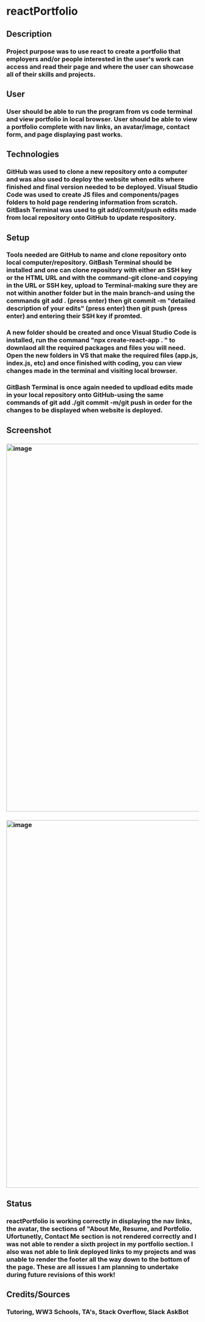 # reactPortfolio
## Description
### Project purpose was to use react to create a portfolio that employers and/or people interested in the user's work can access and read their page and where the user can showcase all of their skills and projects.
## User
### User should be able to run the program from vs code terminal and view portfolio in local browser. User should be able to view a portfolio complete with nav links, an avatar/image, contact form, and page displaying past works.
## Technologies
### GitHub was used to clone a new repository onto a computer and was also used to deploy the website when edits where finished and final version needed to be deployed. Visual Studio Code was used to create JS files and components/pages folders to hold page rendering information from scratch. GitBash Terminal was used to git add/commit/push edits made from local repository onto GitHub to update respository.
## Setup
### Tools needed are GitHub to name and clone repository onto local computer/repository. GitBash Terminal should be installed and one can clone repository with either an SSH key or the HTML URL and with the command-git clone-and copying in the URL or SSH key, upload to Terminal-making sure they are not within another folder but in the main branch-and using the commands git add . (press enter) then git commit -m "detailed description of your edits" (press enter) then git push (press enter) and entering their SSH key if promted. 
### A new folder should be created and once Visual Studio Code is installed, run the command "npx create-react-app . " to downlaod all the required packages and files you will need. Open the new folders in VS that make the required files (app.js, index.js, etc) and once finished with coding, you can view changes made in the terminal and visiting local browser. 
### GitBash Terminal is once again needed to updload edits made in your local repository onto GitHub-using the same commands of git add ./git commit -m/git push in order for the changes to be displayed when website is deployed. 
## Screenshot
### <img width="960" alt="image" src="https://user-images.githubusercontent.com/104933717/186793986-a80ad942-c48f-439e-b871-2b7eb5dadedf.png">
### <img width="960" alt="image" src="https://user-images.githubusercontent.com/104933717/186794036-522a4892-30fc-4445-a335-8db6817b9425.png">
## Status 
### reactPortfolio is working correctly in displaying the nav links, the avatar, the sections of "About Me, Resume, and Portfolio. Ufortunetly, Contact Me section is not rendered correctly and I was not able to render a sixth project in my portfolio section. I also was not able to link deployed links to my projects and was unable to render the footer all the way down to the bottom of the page. These are all issues I am planning to undertake during future revisions of this work!
## Credits/Sources 
### Tutoring, WW3 Schools, TA's, Stack Overflow, Slack AskBot
